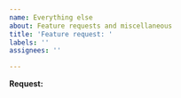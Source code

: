 ```yaml
---
name: Everything else
about: Feature requests and miscellaneous
title: 'Feature request: '
labels: ''
assignees: ''

---
```


**Request:**
